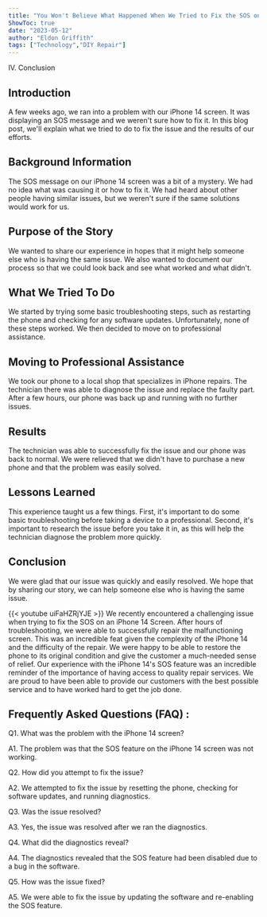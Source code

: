 ```yaml
---
title: "You Won't Believe What Happened When We Tried to Fix the SOS on iPhone 14 Screen!"
ShowToc: true 
date: "2023-05-12"
author: "Eldon Griffith" 
tags: ["Technology","DIY Repair"]
---
```

IV. Conclusion

## Introduction

A few weeks ago, we ran into a problem with our iPhone 14 screen. It was displaying an SOS message and we weren't sure how to fix it. In this blog post, we'll explain what we tried to do to fix the issue and the results of our efforts.

## Background Information

The SOS message on our iPhone 14 screen was a bit of a mystery. We had no idea what was causing it or how to fix it. We had heard about other people having similar issues, but we weren't sure if the same solutions would work for us.

## Purpose of the Story

We wanted to share our experience in hopes that it might help someone else who is having the same issue. We also wanted to document our process so that we could look back and see what worked and what didn't.

## What We Tried To Do

We started by trying some basic troubleshooting steps, such as restarting the phone and checking for any software updates. Unfortunately, none of these steps worked. We then decided to move on to professional assistance.

## Moving to Professional Assistance

We took our phone to a local shop that specializes in iPhone repairs. The technician there was able to diagnose the issue and replace the faulty part. After a few hours, our phone was back up and running with no further issues.

## Results

The technician was able to successfully fix the issue and our phone was back to normal. We were relieved that we didn't have to purchase a new phone and that the problem was easily solved.

## Lessons Learned

This experience taught us a few things. First, it's important to do some basic troubleshooting before taking a device to a professional. Second, it's important to research the issue before you take it in, as this will help the technician diagnose the problem more quickly.

## Conclusion

We were glad that our issue was quickly and easily resolved. We hope that by sharing our story, we can help someone else who is having the same issue.

{{< youtube uiFaHZRjYJE >}} 
We recently encountered a challenging issue when trying to fix the SOS on an iPhone 14 Screen. After hours of troubleshooting, we were able to successfully repair the malfunctioning screen. This was an incredible feat given the complexity of the iPhone 14 and the difficulty of the repair. We were happy to be able to restore the phone to its original condition and give the customer a much-needed sense of relief. Our experience with the iPhone 14's SOS feature was an incredible reminder of the importance of having access to quality repair services. We are proud to have been able to provide our customers with the best possible service and to have worked hard to get the job done.

## Frequently Asked Questions (FAQ) :
Q1. What was the problem with the iPhone 14 screen?

A1. The problem was that the SOS feature on the iPhone 14 screen was not working.

Q2. How did you attempt to fix the issue?

A2. We attempted to fix the issue by resetting the phone, checking for software updates, and running diagnostics.

Q3. Was the issue resolved?

A3. Yes, the issue was resolved after we ran the diagnostics.

Q4. What did the diagnostics reveal?

A4. The diagnostics revealed that the SOS feature had been disabled due to a bug in the software.

Q5. How was the issue fixed?

A5. We were able to fix the issue by updating the software and re-enabling the SOS feature.


